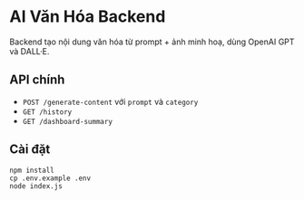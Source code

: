 # AI Văn Hóa Backend

Backend tạo nội dung văn hóa từ prompt + ảnh minh hoạ, dùng OpenAI GPT và DALL·E.

## API chính
- `POST /generate-content` với `prompt` và `category`
- `GET /history`
- `GET /dashboard-summary`

## Cài đặt
```
npm install
cp .env.example .env
node index.js
```